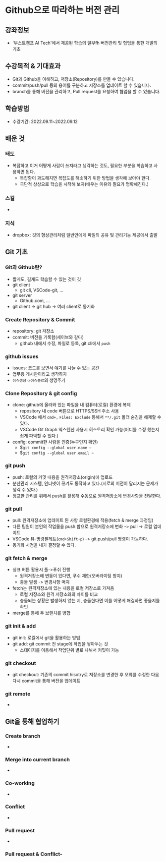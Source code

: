 # Github으로 따라하는 버전 관리
## 강좌정보
-  '부스트캠프 AI Tech'에서 제공된 학습의 일부fh 버전관리 및 협업을 통한 개발의 기초

## 수강목적 & 기대효과
- Git과 Github을 이해하고, 저장소(Repository)를 만들 수 있습니다.
- commit/push/pull 등의 용어를 구분하고 저장소를 업데이트 할 수 있습니다.
- branch를 통해 버전을 관리하고, Pull request를 요청하여 협업을 할 수 있습니다.

## 학습방법
- 수강기간: 2022.09.11~2022.09.12

## 배운 것
### 태도
- 복잡하고 이거 어떻게 사람이 쓰지라고 생각하는 것도, 필요한 부분을 학습하고 사용하면 된다.
    - 복잡함이 과도해지면 복잡도를 해소하기 위한 방법을 생각해 보아야 한다.
    - 극단적 상상으로 학습을 시작해 보자(배우는 이유와 필요가 명확해진다.)
### 스킬
- 
### 지식
- dropbox: 깃의 형상관리처럼 일반인에게 파일의 공유 및 관리기능 제공에서 출발

## Git 기초
### Git과 Github란?
- 짧게도, 길게도 학습할 수 있는 것이 깃
- git client
    - git cli, VSCode-git, ...
- git server
    - Github.com, ...
- git client -> git hub -> 여러 client로 동기화
### Create Repository & Commit
- repository: git 저장소
- commit: 버전을 기록함(세이브와 같다)
    - github 내에서 수정, 파일로 등록, git cli에서 `push`
### github issues
- issues: 코드를 보면서 얘기를 나눌 수 있는 공간
- 업무용 게시판이라고 생각하자
- `이슈생성->이슈종료`의 생명주기
### Clone Repository & git config
- clone: github에 올라와 있는 파일을 내 컴퓨터(로컬) 환경에 복제
    - repository 내 code 버튼으로 HTTPS/SSH 주소 사용
    - VSCode 에서 `cmd+,` `Files: Exclude` 통해서 `**/.git` 폴더 숨김을 해제할 수 있다.
    - VSCode Git Graph 익스텐션 사용시 히스토리 확인 가능(어디를 수정 했는지 쉽게 파악할 수 있다.)
- config: commit한 사람을 인증(누구인지 확인)
    - $`git config --global user.name ~`
    - $`git config --global user.email ~`
### git push
- push: 로컬의 커밋 내용을 원격저장소(origin)에 업로드
- 분산관리 시스템, 인터넷이 끊겨도 동작하고 있다.(서로의 버전이 달리지는 문제가 생긱 수 있다.)
- 정교한 관리를 위해서 push를 활용해 수동으로 원격저장소에 변경사항을 전달한다.
### git pull
- pull: 원격저장소에 업데이트 된 사항 로컬환경에 적용(fetch & merge 과정임)
- 다른 팀원이 본인의 작업물을 push 함으로 원격저장소에 변화 -> pull -> 로컬 업데이트
- VSCode 뷰-명령팔레트(`cmd+Shift+p`) -> git push/pull 명령이 가능하다.
- 동기화 시점을 내가 결정할 수 있다.
### git fetch & merge
- 싱크 버튼 활용시 풀->푸쉬 진행
    - 원격저장소에 변동이 있다면, 푸쉬 제한(오버라이팅 방지)
    - 충돌 발생 -> 변경사항 머지
- fetch는 원격저장소에 있는 내용을 로컬 저장소로 가져옴
    - 로컬 저장소와 원격 저장소와의 차이를 비교
    - 충돌되는 상황은 발생하지 않는 지, 충돌한다면 이를 어떻게 해결하면 좋을지를 확인
- merge를 통해 두 브랜치를 병합
### git init & add
- git init: 로컬에서 git을 활용하는 방법
- git add: git commit 전 stage에 작업을 쌓아두는 것
    - 스테이지를 이용해서 작업단위 별로 나눠서 커밋이 가능
### git checkout
- git checkout: 기존의 commit hisotry로 저장소를 변경한 후 오류를 수정한 다음 다시 commit을 통해 버전을 업데이트
### git remote
- 

## Git을 통해 협업하기
### Create branch
- 
### Merge into current branch
- 
### Co-working
- 
### Conflict
- 
### Pull request
- 
### Pull request & Conflict- 